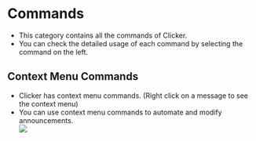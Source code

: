 # Commands
- This category contains all the commands of Clicker.
- You can check the detailed usage of each command by selecting the command on the left.
## Context Menu Commands
- Clicker has context menu commands. (Right click on a message to see the context menu)
- You can use context menu commands to automate and modify announcements.  
![](https://cdn.discordapp.com/attachments/1101718235843399700/1101864581837627543/image.png)